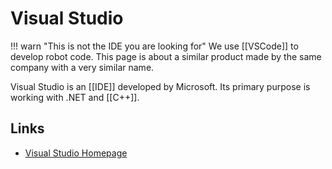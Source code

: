 # Visual Studio

!!! warn "This is not the IDE you are looking for"
    We use [[VSCode]] to develop robot code. This page is about a similar product made by the same company with a very similar name.

Visual Studio is an [[IDE]] developed by Microsoft. Its primary purpose is working with .NET and [[C++]].


## Links

- [Visual Studio Homepage](https://visualstudio.microsoft.com/)